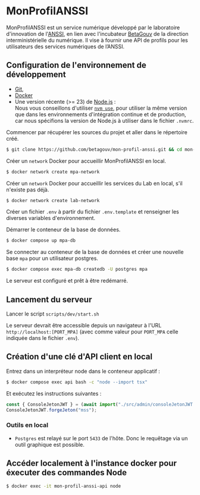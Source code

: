 # MonProfilANSSI

MonProfilANSSI est un service numérique développé par le laboratoire
d'innovation de l'[ANSSI](https://www.cyber.gouv.fr/), en lien avec l'incubateur
[BetaGouv](https://beta.gouv.fr/) de la direction interministérielle du
numérique. Il vise à fournir une API de profils pour les utilisateurs des services numériques de l’ANSSI.

## Configuration de l'environnement de développement

- [Git](https://git-scm.com/),
- [Docker](https://www.docker.com/)
- Une version récente (>= 23) de [Node.js](https://nodejs.org/en/) :\
  Nous vous conseillons d'utiliser [`nvm use`](https://github.com/nvm-sh/nvm), pour utiliser la même version que dans les environnements d'intégration continue et de production, car nous spécifions la version de Node.js à utiliser dans le fichier `.nvmrc`.

Commencer par récupérer les sources du projet et aller dans le répertoire créé.

```sh
$ git clone https://github.com/betagouv/mon-profil-anssi.git && cd mon-profil-anssi
```

Créer un `network` Docker pour accueillir MonProfilANSSI en local.

```sh
$ docker network create mpa-network
```

Créer un `network` Docker pour accueillir les services du Lab en local, s'il n'existe pas déjà.

```sh
$ docker network create lab-network
```

Créer un fichier `.env` à partir du fichier `.env.template` et renseigner les diverses variables d'environnement.

Démarrer le conteneur de la base de données.

```sh
$ docker compose up mpa-db
```

Se connecter au conteneur de la base de données et créer une nouvelle base `mpa` pour un utilisateur postgres.

```sh
$ docker compose exec mpa-db createdb -U postgres mpa
```

Le serveur est configuré et prêt à être redémarré.

## Lancement du serveur

Lancer le script `scripts/dev/start.sh`

Le serveur devrait être accessible depuis un navigateur à l'URL
`http://localhost:[PORT_MPA]` (avec comme valeur pour `PORT_MPA` celle indiquée
dans le fichier `.env`).

## Création d'une clé d'API client en local

Entrez dans un interpréteur node dans le conteneur applicatif :
```sh
$ docker compose exec api bash -c "node --import tsx"
```

Et exécutez les instructions suivantes :
```ts
const { ConsoleJetonJWT } = (await import("./src/admin/consoleJetonJWT.ts")).default;
ConsoleJetonJWT.forgeJeton("mss");
```

### Outils en local

- `Postgres` est relayé sur le port `5433` de l'hôte. Donc le requêtage via un outil graphique est possible.

## Accéder localement à l'instance docker pour éxecuter des commandes Node

```sh
$ docker exec -it mon-profil-anssi-api node
```
